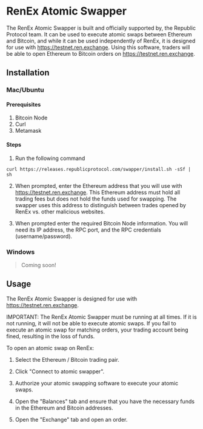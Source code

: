 # RenEx Atomic Swapper

The RenEx Atomic Swapper is built and officially supported by, the Republic Protocol team. It can be used to execute atomic swaps between Ethereum and Bitcoin, and while it can be used independently of RenEx, it is designed for use with https://testnet.ren.exchange. Using this software, traders will be able to open Ethereum to Bitcoin orders on https://testnet.ren.exchange.
    
## Installation

### Mac/Ubuntu

#### Prerequisites

1. Bitcoin Node
2. Curl
3. Metamask

#### Steps

1. Run the following command

`curl https://releases.republicprotocol.com/swapper/install.sh -sSf | sh`

2. When prompted, enter the Ethereum address that you will use with https://testnet.ren.exchange. This Ethereum address must hold all trading fees but does not hold the funds used for swapping. The swapper uses this address to distinguish between trades opened by RenEx vs. other malicious websites.

3. When prompted enter the required Bitcoin Node information. You will need its IP address, the RPC port, and the RPC credentials (username/password).

### Windows

> Coming soon!

## Usage

The RenEx Atomic Swapper is designed for use with https://testnet.ren.exchange. 

IMPORTANT: The RenEx Atomic Swapper must be running at all times. If it is not running, it will not be able to execute atomic swaps. If you fail to execute an atomic swap for matching orders, your trading account being fined, resulting in the loss of funds.

To open an atomic swap on RenEx:

1. Select the Ethereum / Bitcoin trading pair.

2. Click "Connect to atomic swapper".

3. Authorize your atomic swapping software to execute your atomic swaps.

4. Open the "Balances" tab and ensure that you have the necessary funds in the Ethereum and Bitcoin addresses.

5. Open the "Exchange" tab and open an order.
